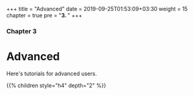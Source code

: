 +++
title = "Advanced"
date = 2019-09-25T01:53:09+03:30
weight = 15
chapter = true
pre = "<b>3. </b>"
+++
### Chapter 3
# Advanced
Here's tutorials for advanced users.

{{% children style="h4" depth="2" %}}